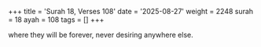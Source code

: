 +++
title = 'Surah 18, Verses 108'
date = '2025-08-27'
weight = 2248
surah = 18
ayah = 108
tags = []
+++

where they will be forever, never desiring anywhere else.